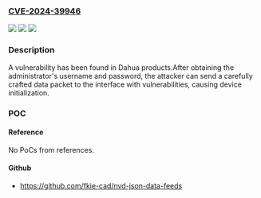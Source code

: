### [CVE-2024-39946](https://cve.mitre.org/cgi-bin/cvename.cgi?name=CVE-2024-39946)
![](https://img.shields.io/static/v1?label=Product&message=NVR4XXX&color=blue)
![](https://img.shields.io/static/v1?label=Version&message=%3D%20NVR4XXX%20Versions%20which%20Build%20time%20before%202023%2F12%2F13%20&color=brighgreen)
![](https://img.shields.io/static/v1?label=Vulnerability&message=n%2Fa&color=brighgreen)

### Description

A vulnerability has been found in Dahua products.After obtaining the administrator's username and password, the attacker can send a carefully crafted data packet to the interface with vulnerabilities, causing device initialization.

### POC

#### Reference
No PoCs from references.

#### Github
- https://github.com/fkie-cad/nvd-json-data-feeds

